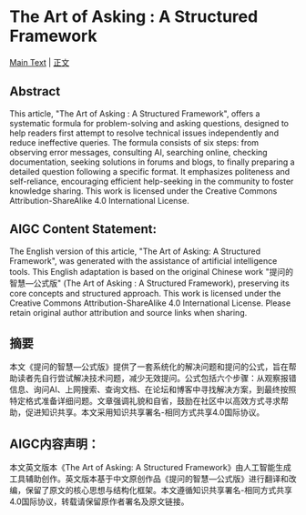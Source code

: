 # The Art of Asking : A Structured Framework

[Main Text](main-en.md) | [正文](main-zh_CN.md)

## Abstract
This article, "The Art of Asking : A Structured Framework", offers a systematic formula for problem-solving and asking questions, designed to help readers first attempt to resolve technical issues independently and reduce ineffective queries. The formula consists of six steps: from observing error messages, consulting AI, searching online, checking documentation, seeking solutions in forums and blogs, to finally preparing a detailed question following a specific format. It emphasizes politeness and self-reliance, encouraging efficient help-seeking in the community to foster knowledge sharing. This work is licensed under the Creative Commons Attribution-ShareAlike 4.0 International License.

## AIGC Content Statement:
The English version of this article, "The Art of Asking: A Structured Framework", was generated with the assistance of artificial intelligence tools. This English adaptation is based on the original Chinese work "提问的智慧—公式版" (The Art of Asking : A Structured Framework), preserving its core concepts and structured approach. This work is licensed under the Creative Commons Attribution-ShareAlike 4.0 International License. Please retain original author attribution and source links when sharing.

## 摘要
本文《提问的智慧—公式版》提供了一套系统化的解决问题和提问的公式，旨在帮助读者先自行尝试解决技术问题，减少无效提问。公式包括六个步骤：从观察报错信息、询问AI、上网搜索、查询文档、在论坛和博客中寻找解决方案，到最终按照特定格式准备详细问题。文章强调礼貌和自省，鼓励在社区中以高效方式寻求帮助，促进知识共享。本文采用知识共享署名-相同方式共享4.0国际协议。

## AIGC内容声明：
本文英文版本《The Art of Asking: A Structured Framework》由人工智能生成工具辅助创作。英文版本基于中文原创作品《提问的智慧—公式版》进行翻译和改编，保留了原文的核心思想与结构化框架。本文遵循知识共享署名-相同方式共享4.0国际协议，转载请保留原作者署名及原文链接。
